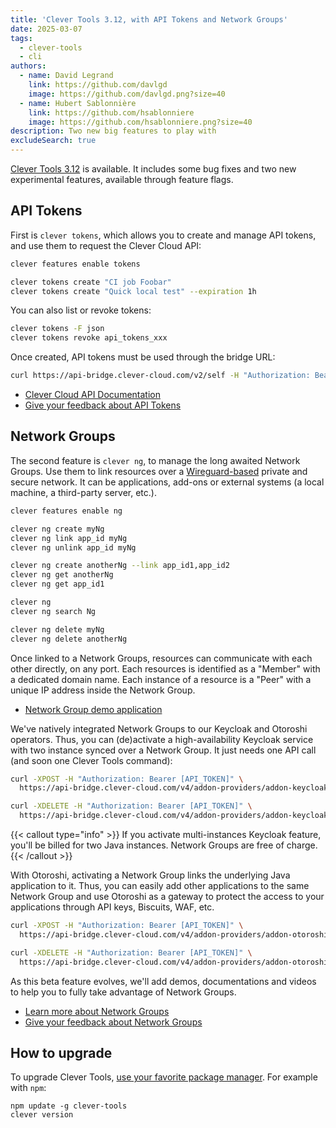 ```yaml
---
title: 'Clever Tools 3.12, with API Tokens and Network Groups'
date: 2025-03-07
tags:
  - clever-tools
  - cli
authors:
  - name: David Legrand
    link: https://github.com/davlgd
    image: https://github.com/davlgd.png?size=40
  - name: Hubert Sablonnière
    link: https://github.com/hsablonniere
    image: https://github.com/hsablonniere.png?size=40
description: Two new big features to play with
excludeSearch: true
---
```


[Clever Tools 3.12](https://github.com/CleverCloud/clever-tools/releases/tag/3.12.0) is available. It includes some bug fixes and two new experimental features, available through feature flags.

## API Tokens
First is `clever tokens`, which allows you to create and manage API tokens, and use them to request the Clever Cloud API:

```bash
clever features enable tokens

clever tokens create "CI job Foobar"
clever tokens create "Quick local test" --expiration 1h
```
You can also list or revoke tokens:

```bash
clever tokens -F json
clever tokens revoke api_tokens_xxx
```

Once created, API tokens must be used through the bridge URL:

```bash
curl https://api-bridge.clever-cloud.com/v2/self -H "Authorization: Bearer [API_TOKEN]"
```
- [Clever Cloud API Documentation](/developers/api)
- [Give your feedback about API Tokens](https://github.com/CleverCloud/Community/discussions/categories/api-tokens)

## Network Groups

The second feature is `clever ng`, to manage the long awaited Network Groups. Use them to link resources over a [Wireguard-based](https://www.wireguard.com/) private and secure network. It can be applications, add-ons or external systems (a local machine, a third-party server, etc.).

```bash
clever features enable ng

clever ng create myNg
clever ng link app_id myNg
clever ng unlink app_id myNg

clever ng create anotherNg --link app_id1,app_id2
clever ng get anotherNg
clever ng get app_id1

clever ng
clever ng search Ng

clever ng delete myNg
clever ng delete anotherNg
```

Once linked to a Network Groups, resources can communicate with each other directly, on any port. Each resources is identified as a "Member" with a dedicated domain name. Each instance of a resource is a "Peer" with a unique IP address inside the Network Group.

- [Network Group demo application](https://github.com/CleverCloud/network-groups-example)

We've natively integrated Network Groups to our Keycloak and Otoroshi operators. Thus, you can (de)activate a high-availability Keycloak service with two instance synced over a Network Group. It just needs one API call (and soon one Clever Tools command):

```bash
curl -XPOST -H "Authorization: Bearer [API_TOKEN]" \
  https://api-bridge.clever-cloud.com/v4/addon-providers/addon-keycloak/addons/keycloak_id/networkgroup

curl -XDELETE -H "Authorization: Bearer [API_TOKEN]" \
  https://api-bridge.clever-cloud.com/v4/addon-providers/addon-keycloak/addons/keycloak_id/networkgroup
```

{{< callout type="info" >}}
If you activate multi-instances Keycloak feature, you'll be billed for two Java instances. Network Groups are free of charge.
{{< /callout >}}

With Otoroshi, activating a Network Group links the underlying Java application to it. Thus, you can easily add other applications to the same Network Group and use Otoroshi as a gateway to protect the access to your applications through API keys, Biscuits, WAF, etc.

```bash
curl -XPOST -H "Authorization: Bearer [API_TOKEN]" \
  https://api-bridge.clever-cloud.com/v4/addon-providers/addon-otoroshi/addons/otoroshi_id/networkgroup

curl -XDELETE -H "Authorization: Bearer [API_TOKEN]" \
  https://api-bridge.clever-cloud.com/v4/addon-providers/addon-otoroshi/addons/otoroshi_id/networkgroup
```

As this beta feature evolves, we'll add demos, documentations and videos to help you to fully take advantage of Network Groups.

- [Learn more about Network Groups](/developers/doc/develop/network-groups/)
- [Give your feedback about Network Groups](https://github.com/CleverCloud/Community/discussions/categories/network-groups)

## How to upgrade
To upgrade Clever Tools, [use your favorite package manager](/developers/cli/install). For example with `npm`:

```
npm update -g clever-tools
clever version
```
